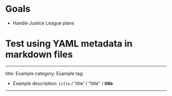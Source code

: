 # Goals
* Handle Justice League plans


# Test using YAML metadata in markdown files

---
title: Example
category: Example
tag:
  - Example
description: `title` / 'title' / "title" / **title**
---


